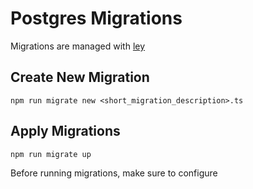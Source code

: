 # Postgres Migrations

Migrations are managed with [ley](https://www.npmjs.com/package/ley)

## Create New Migration

```
npm run migrate new <short_migration_description>.ts
```

## Apply Migrations

```
npm run migrate up
```

Before running migrations, make sure to configure 